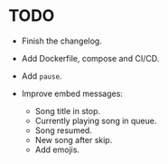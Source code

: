 # TODO

- Finish the changelog.

- Add Dockerfile, compose and CI/CD.

- Add `pause`.
- Improve embed messages:
    - Song title in stop.
    - Currently playing song in queue.
    - Song resumed.
    - New song after skip.
    - Add emojis.
